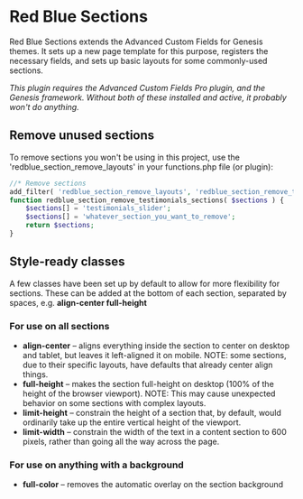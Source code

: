 # Red Blue Sections
Red Blue Sections extends the Advanced Custom Fields for Genesis themes. It sets up a new page template for this purpose, registers the necessary fields, and sets up basic layouts for some commonly-used sections.

*This plugin requires the Advanced Custom Fields Pro plugin, and the Genesis framework. Without both of these installed and active, it probably won't do anything.*

## Remove unused sections
To remove sections you won't be using in this project, use the 'redblue_section_remove_layouts' in your functions.php file (or plugin):

```php
//* Remove sections
add_filter( 'redblue_section_remove_layouts', 'redblue_section_remove_testimonials_sections' );
function redblue_section_remove_testimonials_sections( $sections ) {
	$sections[] = 'testimonials_slider';
    $sections[] = 'whatever_section_you_want_to_remove';
	return $sections;
}
```

## Style-ready classes
A few classes have been set up by default to allow for more flexibility for sections. These can be added at the bottom of each section, separated by spaces, e.g. **align-center full-height**

### For use on all sections
- **align-center** – aligns everything inside the section to center on desktop and tablet, but leaves it left-aligned it on mobile. NOTE: some sections, due to their specific layouts, have defaults that already center align things.
- **full-height** – makes the section full-height on desktop (100% of the height of the browser viewport). NOTE: This may cause unexpected behavior on some sections with complex layouts.
- **limit-height** – constrain the height of a section that, by default, would ordinarily take up the entire vertical height of the viewport.
- **limit-width** – constrain the width of the text in a content section to 600 pixels, rather than going all the way across the page.

### For use on anything with a background
- **full-color** – removes the automatic overlay on the section background
